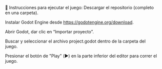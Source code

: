 📝 Instrucciones para ejecutar el juego:
Descargar el repositorio (completo en una carpeta).

Instalar Godot Engine desde https://godotengine.org/download.

Abrir Godot, dar clic en “Importar proyecto”.

Buscar y seleccionar el archivo project.godot dentro de la carpeta del juego.

Presionar el botón de "Play" (▶️) en la parte inferior del editor para correr el juego.
